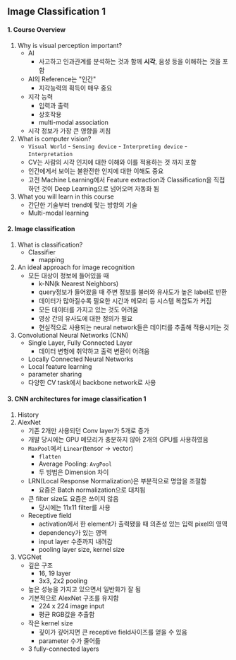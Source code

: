## Image Classification 1

#### 1. Course Overview

1. Why is visual perception important?
   - AI
     - 사고하고 인과관계를 분석하는 것과 함께 **시각**, 음성 등을 이해하는 것을 포함
   - AI의 Reference는 "인간"
     - 지각능력의 획득이 매우 중요
   - 지각 능력
     - 입력과 출력
     - 상호작용
     - multi-modal association
   - 시각 정보가 가장 큰 영향을 끼침
2. What is computer vision?
   - `Visual World` - `Sensing device` - `Interpreting device` - `Interpretation`
   - CV는 사람의 시각 인지에 대한 이해와 이를 적용하는 것 까지 포함
   - 인간에게서 보이는 불완전한 인지에 대한 이해도 중요
   - 고전 Machine Learning에서 Feature extraction과 Classification을 직접 하던 것이
     Deep Learning으로 넘어오며 자동화 됨
3. What you will learn in this course
   - 간단한 기술부터 trend에 맞는 방향의 기술
   - Multi-modal learning



#### 2.  Image classification

1. What is classification?
   - Classifier
     - mapping
2. An ideal approach for image recognition
   - 모든 대상이 정보에 들어있을 때
     - k-NN(k Nearest Neighbors)
     - query정보가 들어왔을 때 주변 정보를 불러와 유사도가 높은 label로 반환
     - 데이터가 많아질수록 필요한 시간과 메모리 등 시스템 복잡도가 커짐
     - 모든 데이터를 가지고 있는 것도 어려움
     - 영상 간의 유사도에 대한 정의가 필요
     - 현실적으로 사용되는 neural network들은 데이터를 추출해 적용시키는 것
3. Convolutional Neural Networks (CNN)
   - Single Layer, Fully Connected Layer
     - 데이터 변형에 취약하고 출력 변환이 어려움
   - Locally Connected Neural Networks
   - Local feature learning
   - parameter sharing
   - 다양한 CV task에서 backbone network로 사용



#### 3. CNN architectures for image classification 1

1. History
2. AlexNet
   - 기존 2개만 사용되던 Conv layer가 5개로 증가
   - 개발 당시에는 GPU 메모리가 충분하지 않아 2개의 GPU를 사용하였음
   - `MaxPool`에서 `Linear`(tensor → vector)
     - `flatten`
     - Average Pooling: `AvgPool`
     - 두 방법은 Dimension 차이
   - LRN(Local Response Normalization)은 부분적으로 명암을 조절함
     - 요즘은 Batch normalization으로 대치됨
   - 큰 filter size도 요즘은 쓰이지 않음
     - 당시에는 11x11 filter를 사용
   - Receptive field
     - activation에서 한 element가 출력됐을 때 의존성 있는 입력 pixel의 영역
     - dependency가 있는 영역
     - input layer 수준까지 내려감
     - pooling layer size, kernel size
3. VGGNet 
   - 깊은 구조
     - 16, 19 layer
     - 3x3, 2x2 pooling
   - 높은 성능을 가지고 있으면서 일반화가 잘 됨
   - 기본적으로 AlexNet 구조를 유지함
     - 224 x 224 image input
     - 평균 RGB값을 추출함
   - 작은 kernel size
     - 깊이가 깊어지면 큰 receptive field사이즈를 얻을 수 있음
     - parameter 수가 줄어듦
   - 3 fully-connected layers
